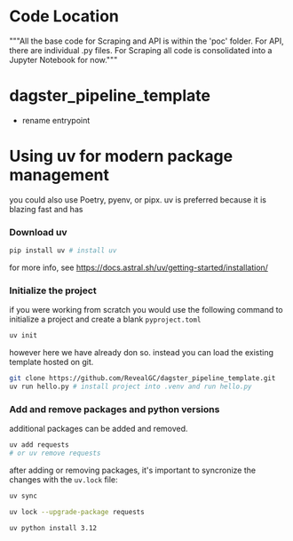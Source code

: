 # Code Location
"""All the base code for Scraping and API is within the 'poc' folder. For API, there are individual .py files. For Scraping all code is consolidated into a Jupyter Notebook for now."""

# dagster_pipeline_template

- rename entrypoint

# Using uv for modern package management
you could also use Poetry, pyenv, or pipx. uv is preferred because it is blazing fast and has 

### Download uv
``` bash
pip install uv # install uv
```
for more info, see https://docs.astral.sh/uv/getting-started/installation/

### Initialize the project
if you were working from scratch you would use the following command to initialize a project and create a blank `pyproject.toml`
``` bash
uv init
```
however here we have already don so. instead you can load the existing template hosted on git.
``` bash
git clone https://github.com/RevealGC/dagster_pipeline_template.git
uv run hello.py # install project into .venv and run hello.py
```

### Add and remove packages and python versions
additional packages can be added and removed. 
``` bash
uv add requests
# or uv remove requests
```
after adding or removing packages, it's important to syncronize the changes with the `uv.lock` file:
``` bash
uv sync
```
``` bash
uv lock --upgrade-package requests
```
``` bash
uv python install 3.12


```